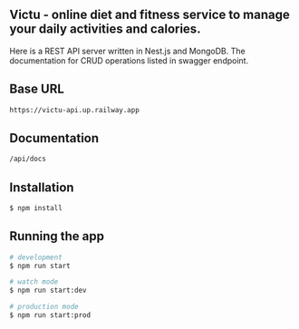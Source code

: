 ## Victu - online diet and fitness service to manage your daily activities and calories.

Here is a REST API server written in Nest.js and MongoDB. The documentation for CRUD operations listed in swagger endpoint.

## Base URL

```bash
https://victu-api.up.railway.app
```

## Documentation

```bash
/api/docs
```

## Installation

```bash
$ npm install
```

## Running the app

```bash
# development
$ npm run start

# watch mode
$ npm run start:dev

# production mode
$ npm run start:prod
```
